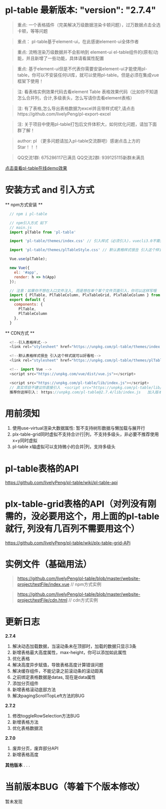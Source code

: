 # pl-table  最新版本: "version": "2.7.4"

> 重点: 一个表格插件（完美解决万级数据渲染卡顿问题），过万数据点击全选卡顿，等等问题

> 重点： pl-table基于element-ui，在此感谢element-ui全体作者

> 重点:  流畅渲染万级数据并不会影响到 element-ui el-table组件的(原有)功能，并且新增了一些功能，具体请看属性配置

> 重点: 基于element-ui但是不代表你需要安装element-ui才能使用pl-table，你可以不安装任何UI库，就可以使用pl-table。但是必须在集成vue框架下使用！

> 注: 看表格实例效果代码去看element Table 表格效果代码（比如你不知道怎么合并列，合计,多级表头，怎么写请你去看element表格）

> 注: 有了表格,怎么导出表格数据为excel并且带样式呢?,请点击https://github.com/livelyPeng/pl-export-excel

> 注:  关于项目中使用pl-table打包后文件体积大，如何优化问题，请加下面群了解！

> author: pl （更多问题请加入pl-table交流群吧）感谢点击上方的Star！！！

> QQ交流1群: 675286117已满员
> QQ交流2群: 939125115新群未满员

[点击查看pl-table在线demo效果](https://livelypeng.github.io/pl-table/website-project/dist/index.html)

# 安装方式 and 引入方式
  ** npm方式安装 **
``` javascript
  // npm i pl-table

  // npm引入方式 如下
  // main.js
  import plTable from 'pl-table'

  import 'pl-table/themes/index.css' // 引入样式（必须引入)，vuecli3.0不需要配置，cli2.0请查看webpack是否配置了url-loader对woff，ttf文件的引用,不配置会报错哦

  import 'pl-table/themes/plTableStyle.css' // 默认表格样式很丑 引入这个样式就可以好看啦（如果你不喜欢这个样式，就不要引入，不引入就跟ele表格样式一样）

  Vue.use(plTable);

  new Vue({
    el: '#app',
    render: h => h(App)
  });

  // 注意：如果你不想在入口文件注入, 而是想在单个某个文件页面引入，你可以这样写哦
  import { PlTable, PlTableColumn, PlxTableGrid, PlxTableColumn } from 'pl-table';
  export default {
    components: {
      PlTable,
      PlTableColumn
    },
  }
```

  ** CDN方式 **
``` javascript
  <!--引入表格样式-->
  <link rel="stylesheet" href="https://unpkg.com/pl-table/themes/index.css">

  <!--默认表格样式很丑 引入这个样式就可以好看啦-->
  <link rel="stylesheet" href="https://unpkg.com/pl-table/themes/plTableStyle.css">

  <!-- import Vue -->
  <script src="https://unpkg.com/vue/dist/vue.js"></script>

  <script src="https://unpkg.com/pl-table/lib/index.js"></script>
  // 真实项目不建议你直接引入  <script src="https://unpkg.com/pl-table/lib/index.js"></script>这样去引如会直接下最新版本，如果你的项目打包发布了，然后遇见pl-table大更新 你可能项目会报错。
  推荐你这样引入： https://unpkg.com/pl-table@2.7.4/lib/index.js   加入版本号！
```


# 用前须知
   1. 使用use-virtual渲染大数据属性: 暂不支持树形数据与懒加载与展开行
   2. plx-table-grid同时虚拟不支持合计行|列，不支持多级头，非必要不推荐使用x+y同时虚拟
   3. pl-table x轴虚拟可以支持微小的合并|列，支持多级头

# pl-table表格的API
  https://github.com/livelyPeng/pl-table/wiki/pl-table-api

# plx-table-grid表格的API（对列没有刚需的，没必要用这个，用上面的pl-table就行, 列没有几百列不需要用这个）
  https://github.com/livelyPeng/pl-table/wiki/plx-table-grid-APi

# 实例文件（基础用法）
>  https://github.com/livelyPeng/pl-table/blob/master/website-project/testFile/index.vue // npm方式实例

>  https://github.com/livelyPeng/pl-table/blob/master/website-project/testFile/cdn.html // cdn方式实例


# 更新日志
**2.7.4**
1. 解决动态加载数据，当滚动条未在顶部时，加载的数据只显示3条
2. 新增表格最大高度属性，max-height，你可以添加如此属性
3. 优化表格
4. 解决高度异步赋值，导致表格高度计算错误问题
5. 解决缓存组件，不能记录之前滚动条的滚动距离
6. 之前绑定表格数据是datas, 现在是data属性
7. 添加分页组件
8. 新增表格滚动底部方法
9. 解决pagingScrollTopLeft方法的BUG

**2.7.2**
1. 修改toggleRowSelection方法BUG
2. 新增表格方法
3. 优化表格数据流

**2.7.0**
1. 废弃分页，废弃部分API
2. 新增表格高度

 **其他版本**
 .
 .
 .

# 当前版本BUG（等着下个版本修改）
 暂未发现
